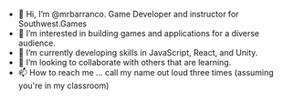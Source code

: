 - 👋 Hi, I’m @mrbarranco. Game Developer and instructor for Southwest.Games
- 👀 I’m interested in building games and applications for a diverse audience.
- 🌱 I’m currently developing skills in JavaScript, React, and Unity.
- 💞️ I’m looking to collaborate with others that are learning.
- 📫 How to reach me ... call my name out loud three times (assuming you're in my classroom)
